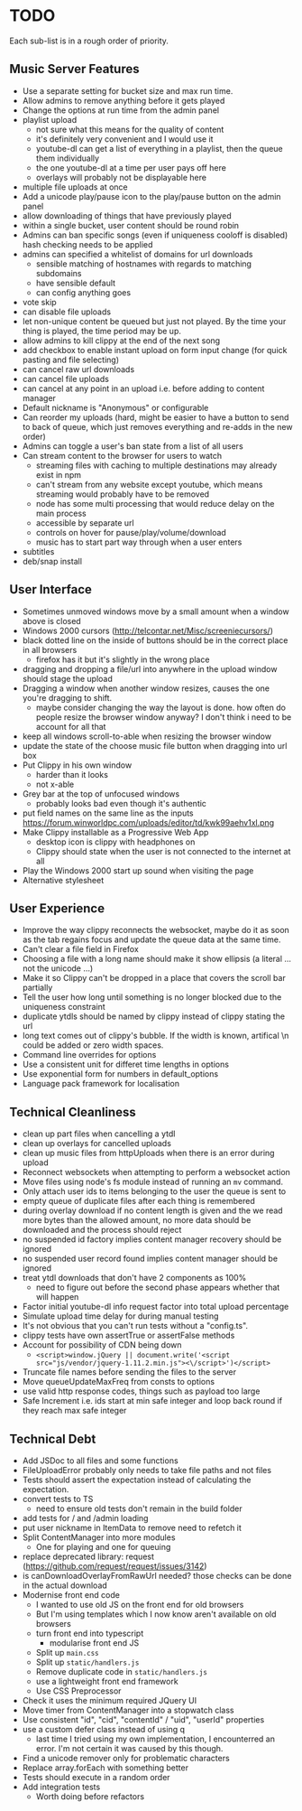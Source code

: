 TODO
====

Each sub-list is in a rough order of priority.

Music Server Features
---------------------

* Use a separate setting for bucket size and max run time.
* Allow admins to remove anything before it gets played
* Change the options at run time from the admin panel
* playlist upload
	* not sure what this means for the quality of content
	* it's definitely very convenient and I would use it
	* youtube-dl can get a list of everything in a playlist, then the queue them individually
	* the one youtube-dl at a time per user pays off here
	* overlays will probably not be displayable here
* multiple file uploads at once
* Add a unicode play/pause icon to the play/pause button on the admin panel
* allow downloading of things that have previously played
* within a single bucket, user content should be round robin
* Admins can ban specific songs (even if uniqueness cooloff is disabled) hash checking needs to be applied
* admins can specified a whitelist of domains for url downloads
	* sensible matching of hostnames with regards to matching subdomains
	* have sensible default
	* can config anything goes
* vote skip
* can disable file uploads
* let non-unique content be queued but just not played. By the time your thing is played, the time period may be up.
* allow admins to kill clippy at the end of the next song
* add checkbox to enable instant upload on form input change (for quick pasting and file selecting)
* can cancel raw url downloads
* can cancel file uploads
* can cancel at any point in an upload i.e. before adding to content manager
* Default nickname is "Anonymous" or configurable
* Can reorder my uploads (hard, might be easier to have a button to send to back of queue, which just removes everything and re-adds in the new order)
* Admins can toggle a user's ban state from a list of all users
* Can stream content to the browser for users to watch
	* streaming files with caching to multiple destinations may already exist in npm
	* can't stream from any website except youtube, which means streaming would probably have to be removed
	* node has some multi processing that would reduce delay on the main process
	* accessible by separate url
	* controls on hover for pause/play/volume/download
	* music has to start part way through when a user enters
* subtitles
* deb/snap install

User Interface
--------------

* Sometimes unmoved windows move by a small amount when a window above is closed
* Windows 2000 cursors (http://telcontar.net/Misc/screeniecursors/)
* black dotted line on the inside of buttons should be in the correct place in all browsers
	* firefox has it but it's slightly in the wrong place
* dragging and dropping a file/url into anywhere in the upload window should stage the upload
* Dragging a window when another window resizes, causes the one you're dragging to shift.
	* maybe consider changing the way the layout is done. how often do people resize the browser window anyway? I don't think i need to be account for all that
* keep all windows scroll-to-able when resizing the browser window
* update the state of the choose music file button when dragging into url box
* Put Clippy in his own window
	* harder than it looks
	* not x-able
* Grey bar at the top of unfocused windows
	* probably looks bad even though it's authentic
* put field names on the same line as the inputs https://forum.winworldpc.com/uploads/editor/td/kwk99aehv1xl.png
* Make Clippy installable as a Progressive Web App
	* desktop icon is clippy with headphones on
	* Clippy should state when the user is not connected to the internet at all
* Play the Windows 2000 start up sound when visiting the page
* Alternative stylesheet

User Experience
---------------

* Improve the way clippy reconnects the websocket, maybe do it as soon as the tab regains focus and update the queue data at the same time.
* Can't clear a file field in Firefox
* Choosing a file with a long name should make it show ellipsis (a literal ... not the unicode …)
* Make it so Clippy can't be dropped in a place that covers the scroll bar partially
* Tell the user how long until something is no longer blocked due to the uniqueness constraint
* duplicate ytdls should be named by clippy instead of clippy stating the url
* long text comes out of clippy's bubble. If the width is known, artifical \n could be added or zero width spaces.
* Command line overrides for options
* Use a consistent unit for differet time lengths in options
* Use exponential form for numbers in default_options
* Language pack framework for localisation

Technical Cleanliness
---------------------

* clean up part files when cancelling a ytdl
* clean up overlays for cancelled uploads
* clean up music files from httpUploads when there is an error during upload
* Reconnect websockets when attempting to perform a websocket action
* Move files using node's fs module instead of running an `mv` command.
* Only attach user ids to items belonging to the user the queue is sent to
* empty queue of duplicate files after each thing is remembered
* during overlay download if no content length is given and the we read more bytes than the allowed amount, no more data should be downloaded and the process should reject
* no suspended id factory implies content manager recovery should be ignored
* no suspended user record found implies content manager should be ignored
* treat ytdl downloads that don't have 2 components as 100%
	* need to figure out before the second phase appears whether that will happen
* Factor initial youtube-dl info request factor into total upload percentage
* Simulate upload time delay for during manual testing
* It's not obvious that you can't run tests without a "config.ts".
* clippy tests have own assertTrue or assertFalse methods
* Account for possibility of CDN being down
	* `<script>window.jQuery || document.write('<script src="js/vendor/jquery-1.11.2.min.js"><\/script>')</script>`
* Truncate file names before sending the files to the server
* Move queueUpdateMaxFreq from consts to options
* use valid http response codes, things such as payload too large
* Safe Increment i.e. ids start at min safe integer and loop back round if they reach max safe integer

Technical Debt
--------------

* Add JSDoc to all files and some functions
* FileUploadError probably only needs to take file paths and not files
* Tests should assert the expectation instead of calculating the expectation.
* convert tests to TS
	* need to ensure old tests don't remain in the build folder
* add tests for / and /admin loading
* put user nickname in ItemData to remove need to refetch it
* Split ContentManager into more modules
	* One for playing and one for queuing
* replace deprecated library: request (https://github.com/request/request/issues/3142)
* is canDownloadOverlayFromRawUrl needed? those checks can be done in the actual download
* Modernise front end code
	* I wanted to use old JS on the front end for old browsers
	* But I'm using templates which I now know aren't available on old browsers
	* turn front end into typescript
		* modularise front end JS
	* Split up `main.css`
	* Split up `static/handlers.js`
	* Remove duplicate code in `static/handlers.js`
	* use a lightweight front end framework
	* Use CSS Preprocessor
* Check it uses the minimum required JQuery UI
* Move timer from ContentManager into a stopwatch class
* Use consistent "id", "cid", "contentId" / "uid", "userId" properties
* use a custom defer class instead of using q
	* last time I tried using my own implementation, I encounterred an error. I'm not certain it was caused by this though.
* Find a unicode remover only for problematic characters
* Replace array.forEach with something better
* Tests should execute in a random order
* Add integration tests
	* Worth doing before refactors
